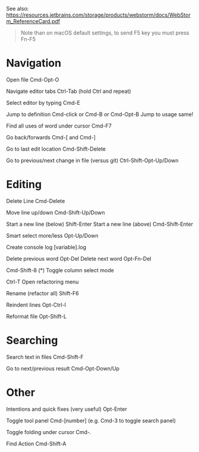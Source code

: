 See also: https://resources.jetbrains.com/storage/products/webstorm/docs/WebStorm_ReferenceCard.pdf

> Note than on macOS default settings, to send F5 key you must press Fn-F5

# Navigation

Open file              Cmd-Opt-O

Navigate editor tabs   Ctrl-Tab (hold Ctrl and repeat)

Select editor by typing Cmd-E

Jump to definition     Cmd-click or Cmd-B or Cmd-Opt-B
Jump to usage          same!

Find all uses of word under cursor
                       Cmd-F7

Go back/forwards       Cmd-[ and Cmd-]

Go to last edit location
                       Cmd-Shift-Delete

Go to previous/next change in file (versus git)
                       Ctrl-Shift-Opt-Up/Down

# Editing

Delete Line            Cmd-Delete

Move line up/down      Cmd-Shift-Up/Down

Start a new line (below) Shift-Enter
Start a new line (above) Cmd-Shift-Enter

Smart select more/less Opt-Up/Down

Create console log     [variable].log<Tab>

Delete previous word   Opt-Del
Delete next word       Opt-Fn-Del

Cmd-Shift-8 (*)        Toggle column select mode

Ctrl-T                 Open refactoring menu

Rename (refactor all)  Shift-F6

Reindent lines         Opt-Ctrl-I

Reformat file          Opt-Shift-L

# Searching

Search text in files   Cmd-Shift-F

Go to next/previous result
                       Cmd-Opt-Down/Up

# Other

Intentions and quick fixes
(very useful)          Opt-Enter

Toggle tool panel      Cmd-[number] (e.g. Cmd-3 to toggle search panel)

Toggle folding under cursor
                       Cmd-.

Find Action            Cmd-Shift-A
